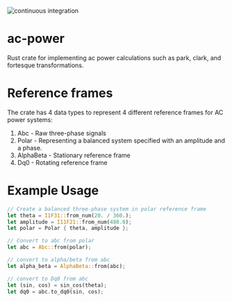 ![continuous integration](https://github.com/unifi-consortium/ac-power/actions/workflows/rust.yml/badge.svg)

# ac-power
Rust crate for implementing ac power calculations such as park, clark, and fortesque transformations.

# Reference frames
The crate has 4 data types to represent 4 different reference frames for AC power systems:

1.  Abc - Raw three-phase signals
2.  Polar - Representing a balanced system specified with an amplitude and a phase.
3.  AlphaBeta - Stationary reference frame
4.  Dq0 - Rotating reference frame

# Example Usage

```rust
// Create a balanced three-phase system in polar reference frame
let theta = I1F31::from_num(20. / 360.);
let amplitude = I11F21::from_num(480.0);
let polar = Polar { theta, amplitude };

// Convert to abc from polar
let abc = Abc::from(polar);

// convert to alpha/beta from abc
let alpha_beta = AlphaBeta::from(abc);

// convert to Dq0 from abc
let (sin, cos) = sin_cos(theta);
let dq0 = abc.to_dq0(sin, cos);
```
